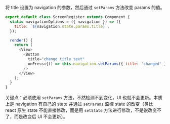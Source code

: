 将 title 设置为 navigation 的参数，然后通过 `setParams` 方法改变 params 的值。   

```js
export default class ScreenRegister extends Component {
  static navigationOptions = ({ navigation }) => ({
    title: `${navigation.state.params.title}`,
  });

  render() {
    return (
      <View>
        <Button
          title="change title text"
          onPress={() => this.navigation.setParams({ title: 'changed' })}
        />
      </View>
    );
  }
}
```

关键点：必须使用 `setParams` 方法，不然检测不到变化，UI 也就不会更新。本质上是 navigation 有自己的 state 并通过 `setParams` 监控 state 的改变（类比 react 原生 state 不能直接修改，而是用 `setState` 方法进行修改，不是说改变不了，而是改变后 UI 不会更新）。   
